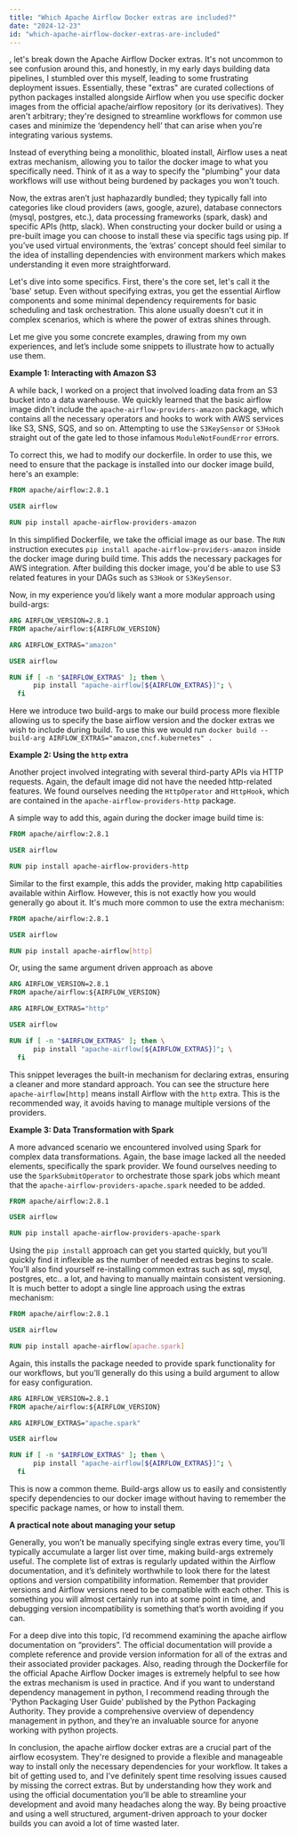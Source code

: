 ```yaml
---
title: "Which Apache Airflow Docker extras are included?"
date: "2024-12-23"
id: "which-apache-airflow-docker-extras-are-included"
---
```


, let's break down the Apache Airflow Docker extras. It's not uncommon to see confusion around this, and honestly, in my early days building data pipelines, I stumbled over this myself, leading to some frustrating deployment issues. Essentially, these "extras" are curated collections of python packages installed alongside Airflow when you use specific docker images from the official apache/airflow repository (or its derivatives). They aren't arbitrary; they're designed to streamline workflows for common use cases and minimize the ‘dependency hell’ that can arise when you're integrating various systems.

Instead of everything being a monolithic, bloated install, Airflow uses a neat extras mechanism, allowing you to tailor the docker image to what you specifically need. Think of it as a way to specify the "plumbing" your data workflows will use without being burdened by packages you won't touch.

Now, the extras aren’t just haphazardly bundled; they typically fall into categories like cloud providers (aws, google, azure), database connectors (mysql, postgres, etc.), data processing frameworks (spark, dask) and specific APIs (http, slack). When constructing your docker build or using a pre-built image you can choose to install these via specific tags using pip. If you’ve used virtual environments, the ‘extras’ concept should feel similar to the idea of installing dependencies with environment markers which makes understanding it even more straightforward.

Let's dive into some specifics. First, there's the core set, let's call it the 'base' setup. Even without specifying extras, you get the essential Airflow components and some minimal dependency requirements for basic scheduling and task orchestration. This alone usually doesn't cut it in complex scenarios, which is where the power of extras shines through.

Let me give you some concrete examples, drawing from my own experiences, and let’s include some snippets to illustrate how to actually use them.

**Example 1: Interacting with Amazon S3**

A while back, I worked on a project that involved loading data from an S3 bucket into a data warehouse. We quickly learned that the basic airflow image didn't include the `apache-airflow-providers-amazon` package, which contains all the necessary operators and hooks to work with AWS services like S3, SNS, SQS, and so on. Attempting to use the `S3KeySensor` or `S3Hook` straight out of the gate led to those infamous `ModuleNotFoundError` errors.

To correct this, we had to modify our dockerfile. In order to use this, we need to ensure that the package is installed into our docker image build, here's an example:

```dockerfile
FROM apache/airflow:2.8.1

USER airflow

RUN pip install apache-airflow-providers-amazon
```

In this simplified Dockerfile, we take the official image as our base. The `RUN` instruction executes `pip install apache-airflow-providers-amazon` inside the docker image during build time. This adds the necessary packages for AWS integration. After building this docker image, you'd be able to use S3 related features in your DAGs such as `S3Hook` or `S3KeySensor`.

Now, in my experience you’d likely want a more modular approach using build-args:

```dockerfile
ARG AIRFLOW_VERSION=2.8.1
FROM apache/airflow:${AIRFLOW_VERSION}

ARG AIRFLOW_EXTRAS="amazon"

USER airflow

RUN if [ -n "$AIRFLOW_EXTRAS" ]; then \
      pip install "apache-airflow[${AIRFLOW_EXTRAS}]"; \
  fi
```
Here we introduce two build-args to make our build process more flexible allowing us to specify the base airflow version and the docker extras we wish to include during build. To use this we would run `docker build --build-arg AIRFLOW_EXTRAS="amazon,cncf.kubernetes" .`

**Example 2: Using the `http` extra**

Another project involved integrating with several third-party APIs via HTTP requests. Again, the default image did not have the needed http-related features. We found ourselves needing the `HttpOperator` and `HttpHook`, which are contained in the `apache-airflow-providers-http` package.

A simple way to add this, again during the docker image build time is:

```dockerfile
FROM apache/airflow:2.8.1

USER airflow

RUN pip install apache-airflow-providers-http
```

Similar to the first example, this adds the provider, making http capabilities available within Airflow. However, this is not exactly how you would generally go about it. It's much more common to use the extra mechanism:

```dockerfile
FROM apache/airflow:2.8.1

USER airflow

RUN pip install apache-airflow[http]
```
Or, using the same argument driven approach as above
```dockerfile
ARG AIRFLOW_VERSION=2.8.1
FROM apache/airflow:${AIRFLOW_VERSION}

ARG AIRFLOW_EXTRAS="http"

USER airflow

RUN if [ -n "$AIRFLOW_EXTRAS" ]; then \
      pip install "apache-airflow[${AIRFLOW_EXTRAS}]"; \
  fi
```
This snippet leverages the built-in mechanism for declaring extras, ensuring a cleaner and more standard approach.  You can see the structure here `apache-airflow[http]` means install Airflow with the `http` extra. This is the recommended way, it avoids having to manage multiple versions of the providers.

**Example 3: Data Transformation with Spark**

A more advanced scenario we encountered involved using Spark for complex data transformations. Again, the base image lacked all the needed elements, specifically the spark provider. We found ourselves needing to use the `SparkSubmitOperator` to orchestrate those spark jobs which meant that the `apache-airflow-providers-apache.spark` needed to be added.

```dockerfile
FROM apache/airflow:2.8.1

USER airflow

RUN pip install apache-airflow-providers-apache-spark
```
Using the `pip install` approach can get you started quickly, but you’ll quickly find it inflexible as the number of needed extras begins to scale. You’ll also find yourself re-installing common extras such as sql, mysql, postgres, etc.. a lot, and having to manually maintain consistent versioning. It is much better to adopt a single line approach using the extras mechanism:

```dockerfile
FROM apache/airflow:2.8.1

USER airflow

RUN pip install apache-airflow[apache.spark]
```
Again, this installs the package needed to provide spark functionality for our workflows, but you’ll generally do this using a build argument to allow for easy configuration.

```dockerfile
ARG AIRFLOW_VERSION=2.8.1
FROM apache/airflow:${AIRFLOW_VERSION}

ARG AIRFLOW_EXTRAS="apache.spark"

USER airflow

RUN if [ -n "$AIRFLOW_EXTRAS" ]; then \
      pip install "apache-airflow[${AIRFLOW_EXTRAS}]"; \
  fi
```
This is now a common theme. Build-args allow us to easily and consistently specify dependencies to our docker image without having to remember the specific package names, or how to install them.

**A practical note about managing your setup**

Generally, you won’t be manually specifying single extras every time, you’ll typically accumulate a larger list over time, making build-args extremely useful. The complete list of extras is regularly updated within the Airflow documentation, and it’s definitely worthwhile to look there for the latest options and version compatibility information. Remember that provider versions and Airflow versions need to be compatible with each other. This is something you will almost certainly run into at some point in time, and debugging version incompatibility is something that’s worth avoiding if you can.

For a deep dive into this topic, I’d recommend examining the apache airflow documentation on “providers”. The official documentation will provide a complete reference and provide version information for all of the extras and their associated provider packages. Also, reading through the Dockerfile for the official Apache Airflow Docker images is extremely helpful to see how the extras mechanism is used in practice. And if you want to understand dependency management in python, I recommend reading through the 'Python Packaging User Guide' published by the Python Packaging Authority. They provide a comprehensive overview of dependency management in python, and they’re an invaluable source for anyone working with python projects.

In conclusion, the apache airflow docker extras are a crucial part of the airflow ecosystem. They're designed to provide a flexible and manageable way to install only the necessary dependencies for your workflow. It takes a bit of getting used to, and I've definitely spent time resolving issues caused by missing the correct extras. But by understanding how they work and using the official documentation you’ll be able to streamline your development and avoid many headaches along the way. By being proactive and using a well structured, argument-driven approach to your docker builds you can avoid a lot of time wasted later.
